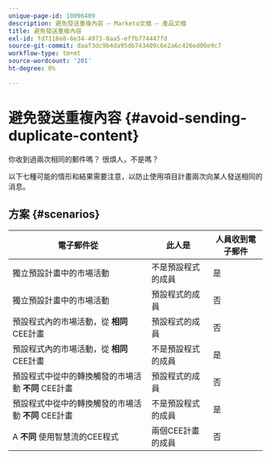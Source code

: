 ```yaml
---
unique-page-id: 10096409
description: 避免發送重複內容 — Marketo文檔 — 產品文檔
title: 避免發送重複內容
exl-id: fd7118e8-6e34-4973-8aa5-effb774447fd
source-git-commit: daaf3dc9b4da95db743409c6e2a6c426ed00e9c7
workflow-type: tm+mt
source-wordcount: '201'
ht-degree: 0%

---
```


# 避免發送重複內容 {#avoid-sending-duplicate-content}

你收到過兩次相同的郵件嗎？ 很煩人，不是嗎？

以下七種可能的情形和結果需要注意，以防止使用項目計畫兩次向某人發送相同的消息。

## 方案 {#scenarios}

| 電子郵件從 | 此人是 | 人員收到電子郵件 |
|---|---|---|
| 獨立預設計畫中的市場活動 | 不是預設程式的成員 | 是 |
| 獨立預設計畫中的市場活動 | 預設程式的成員 | 否 |
| 預設程式內的市場活動，從 **相同** CEE計畫 | 預設程式的成員 | 否 |
| 預設程式內的市場活動，從 **相同** CEE計畫 | 不是預設程式的成員 | 是 |
| 預設程式中從中的轉換觸發的市場活動 **不同** CEE計畫 | 預設程式的成員 | 否 |
| 預設程式中從中的轉換觸發的市場活動 **不同** CEE計畫 | 不是預設程式的成員 | 是 |
| A **不同** 使用智慧流的CEE程式 | 兩個CEE計畫的成員 | 否 |
